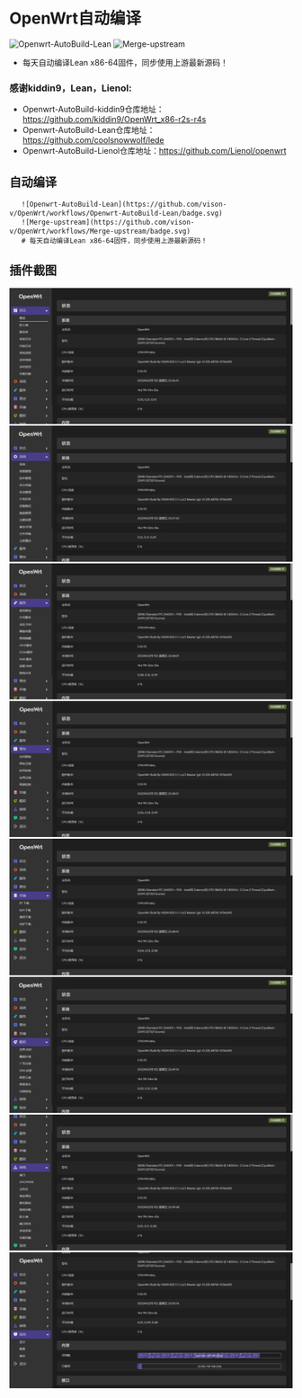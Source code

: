 # OpenWrt自动编译
![Openwrt-AutoBuild-Lean](https://github.com/vison-v/OpenWrt/workflows/Openwrt-AutoBuild-Lean/badge.svg)
![Merge-upstream](https://github.com/vison-v/OpenWrt/workflows/Merge-upstream/badge.svg)
+ 每天自动编译Lean x86-64固件，同步使用上游最新源码！

### 感谢kiddin9，Lean，Lienol:
+ Openwrt-AutoBuild-kiddin9仓库地址：https://github.com/kiddin9/OpenWrt_x86-r2s-r4s
+ Openwrt-AutoBuild-Lean仓库地址：https://github.com/coolsnowwolf/lede
+ Openwrt-AutoBuild-Lienol仓库地址：https://github.com/Lienol/openwrt

## 自动编译
 ```Brach 
    ![Openwrt-AutoBuild-Lean](https://github.com/vison-v/OpenWrt/workflows/Openwrt-AutoBuild-Lean/badge.svg)
    ![Merge-upstream](https://github.com/vison-v/OpenWrt/workflows/Merge-upstream/badge.svg)
    # 每天自动编译Lean x86-64固件，同步使用上游最新源码！
 ```
 
## 插件截图 
![xm1](Pic/状态.png)
![xm2](Pic/系统.png)
![xm3](Pic/服务.png)
![xm3](Pic/管控.png)
![xm3](Pic/存储.png)
![xm3](Pic/酷软.png)
![xm3](Pic/网络.png)
![xm3](Pic/监控.png)
